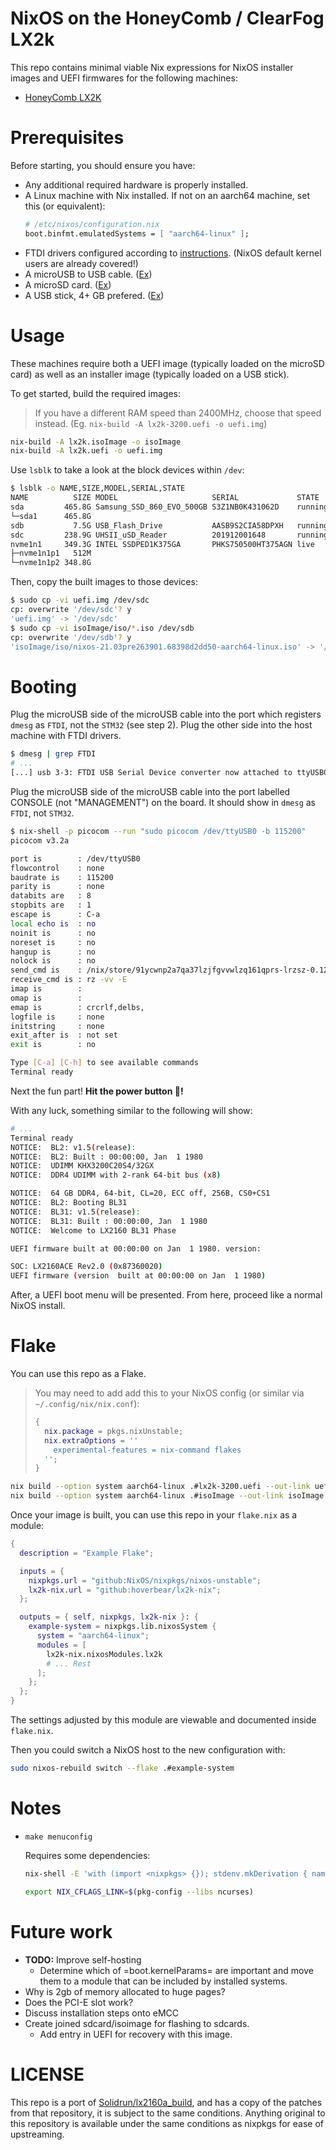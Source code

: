 # NixOS on the HoneyComb / ClearFog LX2k

This repo contains minimal viable Nix expressions for NixOS installer images and UEFI
firmwares for the following machines:

* [HoneyComb LX2K][lx2k-store]

# Prerequisites

Before starting, you should ensure you have:

* Any additional required hardware is properly installed.
* A Linux machine with Nix installed.
  If not on an aarch64 machine, set this (or equivalent): 
  ```nix
  # /etc/nixos/configuration.nix
  boot.binfmt.emulatedSystems = [ "aarch64-linux" ];
  ```
* FTDI drivers configured according to [instructions](https://developer.solid-run.com/knowledge-base/serial-connection/).
  (NixOS default kernel users are already covered!)
* A microUSB to USB cable. ([Ex][parts-microusb-to-usb-cable-ex])
* A microSD card. ([Ex][parts-microsd-card-ex])
* A USB stick, 4+ GB prefered. ([Ex][parts-usb-stick-ex])

# Usage

These machines require both a UEFI image (typically loaded on the microSD card) as well as an
installer image (typically loaded on a USB stick).

To get started, build the required images:

> If you have a different RAM speed than 2400MHz, choose that speed instead.
> (Eg. `nix-build -A lx2k-3200.uefi -o uefi.img`)

```bash
nix-build -A lx2k.isoImage -o isoImage
nix-build -A lx2k.uefi -o uefi.img
```

Use `lsblk` to take a look at the block devices within `/dev`:

```bash
$ lsblk -o NAME,SIZE,MODEL,SERIAL,STATE
NAME          SIZE MODEL                     SERIAL             STATE
sda         465.8G Samsung_SSD_860_EVO_500GB S3Z1NB0K431062D    running
└─sda1      465.8G                                              
sdb           7.5G USB_Flash_Drive           AASB9S2CIA58DPXH   running # <-- USB Stick
sdc         238.9G UHSII_uSD_Reader          201912001648       running # <-- microSD card
nvme1n1     349.3G INTEL SSDPED1K375GA       PHKS750500HT375AGN live
├─nvme1n1p1   512M                                              
└─nvme1n1p2 348.8G                                                                                          
```

Then, copy the built images to those devices:

```bash
$ sudo cp -vi uefi.img /dev/sdc
cp: overwrite '/dev/sdc'? y
'uefi.img' -> '/dev/sdc'
$ sudo cp -vi isoImage/iso/*.iso /dev/sdb
cp: overwrite '/dev/sdb'? y
'isoImage/iso/nixos-21.03pre263901.68398d2dd50-aarch64-linux.iso' -> '/dev/sdb'
```

# Booting

Plug the microUSB side of the microUSB cable into the port which registers `dmesg` as `FTDI`, not the `STM32`
(see step 2). Plug the other side into the host machine with FTDI drivers.

```bash
$ dmesg | grep FTDI
# ...
[...] usb 3-3: FTDI USB Serial Device converter now attached to ttyUSB0
```

Plug the microUSB side of the microUSB cable into the port labelled CONSOLE (not 
"MANAGEMENT") on the board. It should show in `dmesg` as `FTDI`, not `STM32`.

```bash
$ nix-shell -p picocom --run "sudo picocom /dev/ttyUSB0 -b 115200"
picocom v3.2a

port is        : /dev/ttyUSB0
flowcontrol    : none
baudrate is    : 115200
parity is      : none
databits are   : 8
stopbits are   : 1
escape is      : C-a
local echo is  : no
noinit is      : no
noreset is     : no
hangup is      : no
nolock is      : no
send_cmd is    : /nix/store/91ycwnp2a7qa37lzjfgvvwlzq161qprs-lrzsz-0.12.20/bin/sz -vv
receive_cmd is : rz -vv -E
imap is        : 
omap is        : 
emap is        : crcrlf,delbs,
logfile is     : none
initstring     : none
exit_after is  : not set
exit is        : no

Type [C-a] [C-h] to see available commands
Terminal ready

```

Next the fun part! **Hit the power button 🚀!**

With any luck, something similar to the following will show:

```bash
# ...
Terminal ready
NOTICE:  BL2: v1.5(release):
NOTICE:  BL2: Built : 00:00:00, Jan  1 1980
NOTICE:  UDIMM KHX3200C20S4/32GX 
NOTICE:  DDR4 UDIMM with 2-rank 64-bit bus (x8)

NOTICE:  64 GB DDR4, 64-bit, CL=20, ECC off, 256B, CS0+CS1
NOTICE:  BL2: Booting BL31
NOTICE:  BL31: v1.5(release):
NOTICE:  BL31: Built : 00:00:00, Jan  1 1980
NOTICE:  Welcome to LX2160 BL31 Phase

UEFI firmware built at 00:00:00 on Jan  1 1980. version:

SOC: LX2160ACE Rev2.0 (0x87360020)
UEFI firmware (version  built at 00:00:00 on Jan  1 1980)
```

After, a UEFI boot menu will be presented. From here, proceed like a normal NixOS install.

# Flake

You can use this repo as a Flake.

> You may need to add add this to your NixOS config (or similar via `~/.config/nix/nix.conf`):
>
> ```nix
> {
>   nix.package = pkgs.nixUnstable;
>   nix.extraOptions = ''
>     experimental-features = nix-command flakes
>   '';
> }
> ```

```bash
nix build --option system aarch64-linux .#lx2k-3200.uefi --out-link uefi.img
nix build --option system aarch64-linux .#isoImage --out-link isoImage
```

Once your image is built, you can use this repo in your `flake.nix` as a module:

```nix
{
  description = "Example Flake";

  inputs = {
    nixpkgs.url = "github:NixOS/nixpkgs/nixos-unstable";
    lx2k-nix.url = "github:hoverbear/lx2k-nix";
  };

  outputs = { self, nixpkgs, lx2k-nix }: {
    example-system = nixpkgs.lib.nixosSystem {
      system = "aarch64-linux";
      modules = [
        lx2k-nix.nixosModules.lx2k
        # ... Rest
      ];
    };
  };
}
```

The settings adjusted by this module are viewable and documented inside `flake.nix`.

Then you could switch a NixOS host to the new configuration with:

```bash
sudo nixos-rebuild switch --flake .#example-system
```

# Notes

* `make menuconfig`

  Requires some dependencies:

  ```bash
  nix-shell -E 'with (import <nixpkgs> {}); stdenv.mkDerivation { name = "fake"; nativeBuildInputs = [ ncurses pkgconfig bison flex ]; }'

  export NIX_CFLAGS_LINK=$(pkg-config --libs ncurses)
  ```
# Future work

* **TODO:** Improve self-hosting
  + Determine which of =boot.kernelParams= are important and move them to
    a module that can be included by installed systems.
* Why is 2gb of memory allocated to huge pages?
* Does the PCI-E slot work?
* Discuss installation steps onto eMCC
* Create joined sdcard/isoimage for flashing to sdcards.
  + Add entry in UEFI for recovery with this image.

# LICENSE

This repo is a port of [Solidrun/lx2160a_build][github-solidRun-lx2160a_build], and has a copy of
the patches from that repository, it is subject to the same conditions. Anything original to this
repository is available under the same conditions as nixpkgs for ease of upstreaming.

[github-solidRun-lx2160a_build]: https://github.com/SolidRun/lx2160a_build
[lx2k-store]: https://shop.solid-run.com/product/SRLX216S00D00GE064H08CH/
[parts-microusb-to-usb-cable-ex]: https://www.memoryexpress.com/Products/MX30019
[parts-microsd-card-ex]: https://shop.solid-run.com/product/MSD016B/
[parts-usb-stick-ex]: https://www.memoryexpress.com/Products/MX64592

